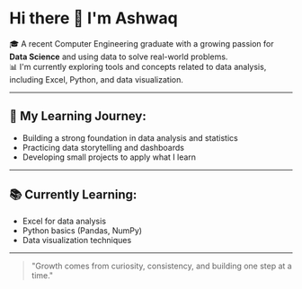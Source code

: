 # Hi there 👋 I'm Ashwaq

🎓 A recent Computer Engineering graduate with a growing passion for **Data Science** and using data to solve real-world problems.  
📊 I'm currently exploring tools and concepts related to data analysis, including Excel, Python, and data visualization.

---

## 🚀 My Learning Journey:
- Building a strong foundation in data analysis and statistics
- Practicing data storytelling and dashboards
- Developing small projects to apply what I learn

---

## 📚 Currently Learning:
- Excel for data analysis
- Python basics (Pandas, NumPy)
- Data visualization techniques

---

> "Growth comes from curiosity, consistency, and building one step at a time."
